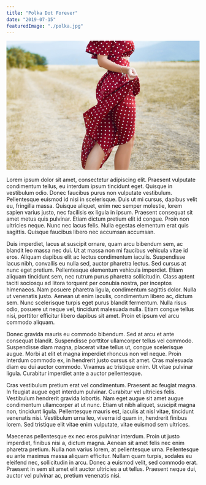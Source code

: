 ```yaml
---
title: "Polka Dot Forever"
date: "2019-07-15"
featuredImage: "./polka.jpg"
---
```


![Red Polka Dot Dress](polka.jpg)

Lorem ipsum dolor sit amet, consectetur adipiscing elit. Praesent vulputate condimentum tellus, eu interdum ipsum tincidunt eget. Quisque in vestibulum odio. Donec faucibus purus non vulputate vestibulum. Pellentesque euismod id nisi in scelerisque. Duis ut mi cursus, dapibus velit eu, fringilla massa. Quisque aliquet, enim nec semper molestie, lorem sapien varius justo, nec facilisis ex ligula in ipsum. Praesent consequat sit amet metus quis pulvinar. Etiam dictum pretium elit id congue. Proin non ultricies neque. Nunc nec lacus felis. Nulla egestas elementum erat quis sagittis. Quisque faucibus libero nec accumsan accumsan.

Duis imperdiet, lacus at suscipit ornare, quam arcu bibendum sem, ac blandit leo massa nec dui. Ut at massa non mi faucibus vehicula vitae id eros. Aliquam dapibus elit ac lectus condimentum iaculis. Suspendisse lacus nibh, convallis eu nulla sed, auctor pharetra lectus. Sed cursus at nunc eget pretium. Pellentesque elementum vehicula imperdiet. Etiam aliquam tincidunt sem, nec rutrum purus pharetra sollicitudin. Class aptent taciti sociosqu ad litora torquent per conubia nostra, per inceptos himenaeos. Nam posuere pharetra ligula, condimentum sagittis dolor. Nulla ut venenatis justo. Aenean ut enim iaculis, condimentum libero ac, dictum sem. Nunc scelerisque turpis eget purus blandit fermentum. Nulla risus odio, posuere ut neque vel, tincidunt malesuada nulla. Etiam congue tellus nisi, porttitor efficitur libero dapibus sit amet. Proin et ipsum vel arcu commodo aliquam.

Donec gravida mauris eu commodo bibendum. Sed at arcu et ante consequat blandit. Suspendisse porttitor ullamcorper tellus vel commodo. Suspendisse diam magna, placerat vitae tellus ut, congue scelerisque augue. Morbi at elit et magna imperdiet rhoncus non vel neque. Proin interdum commodo ex, in hendrerit justo cursus sit amet. Cras malesuada diam eu dui auctor commodo. Vivamus ac tristique enim. Ut vitae pulvinar ligula. Curabitur imperdiet ante a auctor pellentesque.

Cras vestibulum pretium erat vel condimentum. Praesent ac feugiat magna. In feugiat augue eget interdum pulvinar. Curabitur vel ultricies felis. Vestibulum hendrerit gravida lobortis. Nam eget augue sit amet augue condimentum ullamcorper at ut nunc. Etiam ut nibh aliquet, suscipit magna non, tincidunt ligula. Pellentesque mauris est, iaculis at nisl vitae, tincidunt venenatis nisi. Vestibulum urna leo, viverra id quam in, hendrerit finibus lorem. Sed tristique elit vitae enim vulputate, vitae euismod sem ultrices.

Maecenas pellentesque ex nec eros pulvinar interdum. Proin ut justo imperdiet, finibus nisi a, dictum magna. Aenean sit amet felis nec enim pharetra pretium. Nulla non varius lorem, at pellentesque urna. Pellentesque eu ante maximus massa aliquam efficitur. Nullam quam turpis, sodales eu eleifend nec, sollicitudin in arcu. Donec a euismod velit, sed commodo erat. Praesent in sem sit amet elit auctor ultricies a ut tellus. Praesent neque dui, auctor vel pulvinar ac, pretium venenatis nisi.
